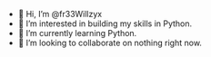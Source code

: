 - 👋 Hi, I’m @fr33Willzyx
- 👀 I’m interested in building my skills in Python.
- 🌱 I’m currently learning Python.
- 💞️ I’m looking to collaborate on nothing right now.


<!---
fr33Willzyx/fr33Willzyx is a ✨ special ✨ repository because its `README.md` (this file) appears on your GitHub profile.
You can click the Preview link to take a look at your changes.
--->
